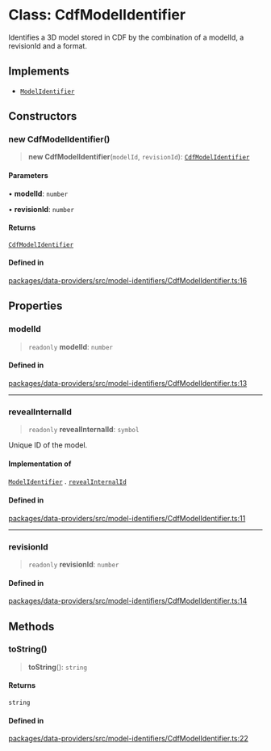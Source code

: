 # Class: CdfModelIdentifier

Identifies a 3D model stored in CDF by the combination of a modelId, a revisionId
and a format.

## Implements

- [`ModelIdentifier`](../interfaces/ModelIdentifier.md)

## Constructors

### new CdfModelIdentifier()

> **new CdfModelIdentifier**(`modelId`, `revisionId`): [`CdfModelIdentifier`](CdfModelIdentifier.md)

#### Parameters

• **modelId**: `number`

• **revisionId**: `number`

#### Returns

[`CdfModelIdentifier`](CdfModelIdentifier.md)

#### Defined in

[packages/data-providers/src/model-identifiers/CdfModelIdentifier.ts:16](https://github.com/cognitedata/reveal/blob/2acd9d17229d2bc8e309653b4d6a39ad941e44f1/viewer/packages/data-providers/src/model-identifiers/CdfModelIdentifier.ts#L16)

## Properties

### modelId

> `readonly` **modelId**: `number`

#### Defined in

[packages/data-providers/src/model-identifiers/CdfModelIdentifier.ts:13](https://github.com/cognitedata/reveal/blob/2acd9d17229d2bc8e309653b4d6a39ad941e44f1/viewer/packages/data-providers/src/model-identifiers/CdfModelIdentifier.ts#L13)

***

### revealInternalId

> `readonly` **revealInternalId**: `symbol`

Unique ID of the model.

#### Implementation of

[`ModelIdentifier`](../interfaces/ModelIdentifier.md) . [`revealInternalId`](../interfaces/ModelIdentifier.md#revealinternalid)

#### Defined in

[packages/data-providers/src/model-identifiers/CdfModelIdentifier.ts:11](https://github.com/cognitedata/reveal/blob/2acd9d17229d2bc8e309653b4d6a39ad941e44f1/viewer/packages/data-providers/src/model-identifiers/CdfModelIdentifier.ts#L11)

***

### revisionId

> `readonly` **revisionId**: `number`

#### Defined in

[packages/data-providers/src/model-identifiers/CdfModelIdentifier.ts:14](https://github.com/cognitedata/reveal/blob/2acd9d17229d2bc8e309653b4d6a39ad941e44f1/viewer/packages/data-providers/src/model-identifiers/CdfModelIdentifier.ts#L14)

## Methods

### toString()

> **toString**(): `string`

#### Returns

`string`

#### Defined in

[packages/data-providers/src/model-identifiers/CdfModelIdentifier.ts:22](https://github.com/cognitedata/reveal/blob/2acd9d17229d2bc8e309653b4d6a39ad941e44f1/viewer/packages/data-providers/src/model-identifiers/CdfModelIdentifier.ts#L22)

